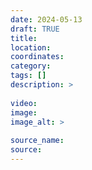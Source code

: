 ```yaml
---
date: 2024-05-13
draft: TRUE
title: 
location: 
coordinates: 
category: 
tags: []
description: > 
 
video: 
image: 
image_alt: > 
 
source_name: 
source: 
---
```

